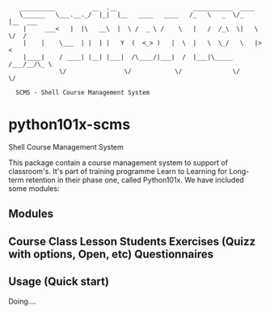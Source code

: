 ```
   __________          __  .__                     ___________  ____
   \______   \___.__._/  |_|  |__   ____   ____   /_   \   _  \/_   |__  ___
    |     ___<   |  |\   __\  |  \ /  _ \ /    \   |   /  /_\  \|   \  \/  /
    |    |    \___  | |  | |   Y  (  <_> )   |  \  |   \  \_/   \   |>    <
    |____|    / ____| |__| |___|  /\____/|___|  /  |___|\_____  /___/__/\_ \
              \/                \/            \/              \/          \/
  
  SCMS - Shell Course Management System
```

python101x-scms
==============

Shell Course Management System

This package contain a course management system to support of classroom's. It's part of training programme Learn to Learning for Long-term retention in their phase one, called Python101x. We have included some modules:

Modules
--------
 Course
 Class
 Lesson
 Students
 Exercises (Quizz with options, Open, etc)
 Questionnaires 
- 

Usage (Quick start)
-------------------
Doing....

